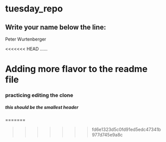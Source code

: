 # tuesday_repo

Write your name below the line:
--------------------------------------------------------

Peter Wurtenberger

<<<<<<< HEAD
......
# Adding more flavor to the readme file
### practicing editing the clone
##### this should be the smallest header
=======
>>>>>>> fd6e1323d5c0fd91ed5edc47341b977d745e9a8c
